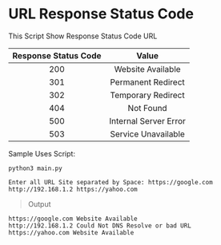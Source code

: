# URL Response Status Code
This Script Show Response Status Code URL 

| Response Status Code | Value |
| :---:   | :---: |
| 200 | Website Available   |
| 301 | Permanent Redirect |
| 302 | Temporary Redirect |
| 404 | Not Found |
| 500 | Internal Server Error |
| 503 | Service Unavailable |

Sample Uses Script:
```
python3 main.py 

Enter all URL Site separated by Space: https://google.com http://192.168.1.2 https://yahoo.com 
```
>Output
```
https://google.com Website Available
http://192.168.1.2 Could Not DNS Resolve or bad URL
https://yahoo.com Website Available
```
